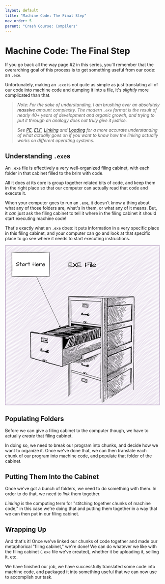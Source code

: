 ```yaml
---
layout: default
title: "Machine Code: The Final Step"
nav_order: 5
parent: "Crash Course: Compilers"
---
```


# Machine Code: The Final Step

If you go back all the way page #2 in this series, you'll
remember that the overarching goal of this process is to
get something useful from our code: an `.exe`.

Unfortunately, making an `.exe` is not quite as simple
as just translating all of our code into machine code
and dumping it into a file, it's *slightly* more complicated
than that.

> *Note: For the sake of understanding, I am brushing over*
> *an absolutely **massive** amount complexity. The modern `.exe`*
> *format is the result of nearly 40+ years of development and*
> *organic growth, and trying to put it through an analogy does*
> *not truly give it justice.* 
> 
> *See [PE](https://en.wikipedia.org/wiki/Portable_Executable),*
> *[ELF](https://en.wikipedia.org/wiki/Executable_and_Linkable_Format),*
> *[Linking](https://en.wikipedia.org/wiki/Linker_(computing))*
> *and [Loading](https://en.wikipedia.org/wiki/Loader_(computing))*
> *for a more accurate understanding of what actually goes on*
> *if you want to know how the linking actually works on different*
> *operating systems.*

## Understanding `.exe`s

An `.exe` file is effectively a very well-organized filing cabinet,
with each folder in that cabinet filled to the brim with code.

All it does at its core is group together related bits of code, and 
keep them in the right place so that our computer can actually read
that code and execute it. 

When your computer goes to run an `.exe`, it doesn't know a thing
about what any of those folders are, what's in them, or what any of
it means. But, it *can* just ask the filing cabinet to tell it
where in the filing cabinet it should start executing machine code!

That's exactly what an `.exe` does: it puts information in a very
specific place in this filing cabinet, and your computer can go
and look at that specific place to go see where it needs to start
executing instructions. 

![filing cabinet](../assets/images/crash-course/machine-code/cabinet.png)

## Populating Folders

Before we can give a filing cabinet to the computer though, we
have to actually *create* that filing cabinet. 

In doing so, we need to break our program into chunks, and decide
how we want to organize it. Once we've done that, we can then
translate each chunk of our program into machine code, and populate
that folder of the cabinet.

## Putting Them Into the Cabinet

Once we've got a bunch of folders, we need to do something with them. In order to do that, we need to *link* them together.

*Linking* is the computing term for "stitching together chunks
of machine code," in this case we're doing that and putting them
together in a way that we can then put in our filing cabinet.

## Wrapping Up

And that's it! Once we've linked our chunks of code together and 
made our metaphorical "filing cabinet," we're done! We can do
whatever we like with the filing cabinet (`.exe` file we've created),
whether it be uploading it, selling it, etc. 

We have finished our job, we have successfully translated some code
into machine code, and packaged it into something useful that we can
now use to accomplish our task.